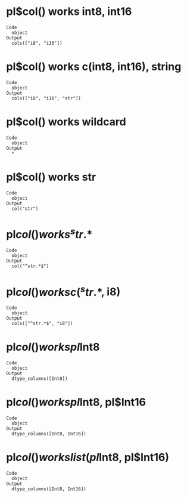 # pl$col() works int8, int16

    Code
      object
    Output
      cols(["i8", "i16"])

# pl$col() works c(int8, int16), string

    Code
      object
    Output
      cols(["i8", "i16", "str"])

# pl$col() works wildcard

    Code
      object
    Output
      *

# pl$col() works str

    Code
      object
    Output
      col("str")

# pl$col() works ^str.*$

    Code
      object
    Output
      col("^str.*$")

# pl$col() works c(^str.*$, i8)

    Code
      object
    Output
      cols(["^str.*$", "i8"])

# pl$col() works pl$Int8

    Code
      object
    Output
      dtype_columns([Int8])

# pl$col() works pl$Int8, pl$Int16

    Code
      object
    Output
      dtype_columns([Int8, Int16])

# pl$col() works list(pl$Int8, pl$Int16)

    Code
      object
    Output
      dtype_columns([Int8, Int16])


